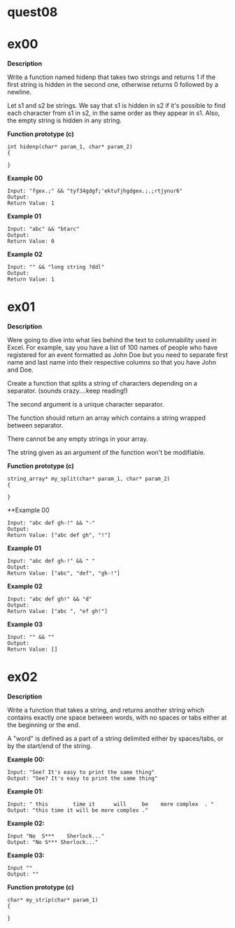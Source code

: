 # quest08

# ex00

**Description**

Write a function named hidenp that takes two strings and returns 1
if the first string is hidden in the second one,
otherwise returns 0 followed by a newline.

Let s1 and s2 be strings. We say that s1 is hidden in s2 if it's possible to
find each character from s1 in s2, in the same order as they appear in s1.
Also, the empty string is hidden in any string.

**Function prototype (c)**
```
int hidenp(char* param_1, char* param_2)
{

}

```
**Example 00**
```
Input: "fgex.;" && "tyf34gdgf;'ektufjhgdgex.;.;rtjynur6"
Output: 
Return Value: 1
```

**Example 01**
```
Input: "abc" && "btarc"
Output: 
Return Value: 0
```

**Example 02**
```
Input: "" && "long string ?ddl"
Output: 
Return Value: 1
```
#
# ex01

**Description**

Were going to dive into what lies behind the text to columnability used in Excel. For example, say you have a list of 100 names of people who have registered for an event formatted as John Doe but you need to separate first name and last name into their respective columns so that you have John and Doe.

Create a function that splits a string of characters depending on a separator. (sounds crazy....keep reading!)

The second argument is a unique character separator.

The function should return an array which contains a string wrapped between separator.

There cannot be any empty strings in your array.

The string given as an argument of the function won't be modifiable.

**Function prototype (c)**
```
string_array* my_split(char* param_1, char* param_2)
{

}
```
**Example 00
```
Input: "abc def gh-!" && "-"
Output: 
Return Value: ["abc def gh", "!"]
```
**Example 01**
```
Input: "abc def gh-!" && " "
Output: 
Return Value: ["abc", "def", "gh-!"]
```
**Example 02**
```
Input: "abc def gh!" && "d"
Output: 
Return Value: ["abc ", "ef gh!"]
```
**Example 03**
```
Input: "" && ""
Output: 
Return Value: []
```
#
# ex02

**Description**

Write a function that takes a string, and returns another string which contains exactly one
space between words, with no spaces or tabs either at the beginning or the end.

A "word" is defined as a part of a string delimited either by spaces/tabs, or
by the start/end of the string.

**Example 00:**
```
Input: "See? It's easy to print the same thing"
Output: "See? It's easy to print the same thing"
```
**Example 01:**
```
Input: " this        time it      will     be    more complex  . "
Output: "this time it will be more complex ."
```
**Example 02:**
```
Input "No  S***    Sherlock..."
Output: "No S*** Sherlock..."
```
**Example 03:**
```
Input ""
Output: ""
```
**Function prototype (c)**
```
char* my_strip(char* param_1)
{

}
```

